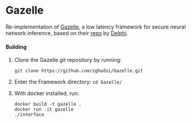 # Gazelle

Re-implementation of [Gazelle](https://www.usenix.org/system/files/conference/usenixsecurity18/sec18-juvekar.pdf), a low latency framework for  secure neural network inference, based on their [repo](https://github.com/chiraag/gazelle_mpc) by [Delphi](https://github.com/mc2-project/delphi/tree/master/rust/protocols-sys/c%2B%2B).

#### Building 

1. Clone the Gazelle git repository by running:
    ```
    git clone https://github.com/zghodsi/Gazelle.git
    ```

2. Enter the Framework directory: `cd Gazelle/`

3. With docker installed, run:
    ```
    docker build -t gazelle .
    docker run -it gazelle
    ./interface
    ```
